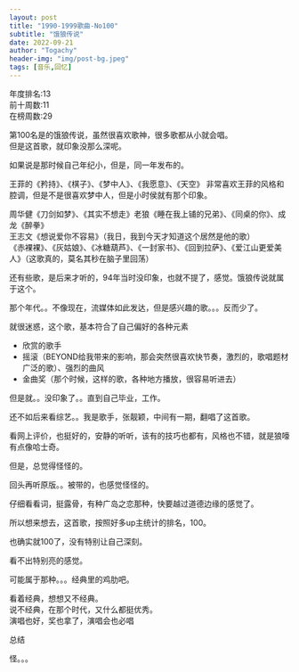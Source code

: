 ```yaml
---
layout: post
title: "1990-1999歌曲-No100"
subtitle: "饿狼传说"
date: 2022-09-21
author: "Togachy"
header-img: "img/post-bg.jpeg"
tags: [音乐,回忆]
---
```


年度排名:13  
前十周数:11  
在榜周数:29  

第100名是的饿狼传说，虽然很喜欢歌神，很多歌都从小就会唱。  
但是这首歌，就印象没那么深呢。

如果说是那时候自己年纪小，但是，同一年发布的。  

王菲的《矜持》、《棋子》、《梦中人》、《我愿意》、《天空》
非常喜欢王菲的风格和腔调，但是不是很喜欢梦中人，但是小时侯就有那个印象。

周华健《刀剑如梦》、《其实不想走》老狼《睡在我上铺的兄弟》、《同桌的你》、成龙《醉拳》  
王志文《想说爱你不容易》（我日，我到今天才知道这个居然是他的歌）  
《赤裸裸》、《灰姑娘》、《冰糖葫芦》、《一封家书》、《回到拉萨》、《爱江山更爱美人》（这歌真的，莫名其秒在脑子里回荡）

还有些歌，是后来才听的，94年当时没印象，也就不提了，感觉。饿狼传说就属于这个。

那个年代。。不像现在，流媒体如此发达，但是感兴趣的歌。。。反而少了。

就很迷惑，这个歌，基本符合了自己偏好的各种元素

* 欣赏的歌手
* 摇滚（BEYOND给我带来的影响，那会突然很喜欢快节奏，激烈的，歌唱题材广泛的歌）、强烈的曲风
* 金曲奖（那个时候，这样的歌，各种地方播放，很容易听进去）

但是就。。没印象了。。直到自己毕业，工作。

还不如后来看综艺。。我是歌手，张靓颖，中间有一期，翻唱了这首歌。

看网上评价，也挺好的，安静的听听，该有的技巧也都有，风格也不错，就是狼嚎有点像哈士奇。

但是，总觉得怪怪的。

回头再听原版。。被带的，也感觉怪怪的。

仔细看看词，挺露骨，有种广岛之恋那种，快要越过道德边缘的感觉了。

所以想来想去，这首歌，按照好多up主统计的排名，100。

也确实就100了，没有特别让自己深刻。

看不出特别亮的感觉。

可能属于那种。。。经典里的鸡肋吧。

看着经典，想想又不经典。  
说不经典，在那个时代，又什么都挺优秀。  
演唱也好，奖也拿了，演唱会也必唱

总结

怪。。。
